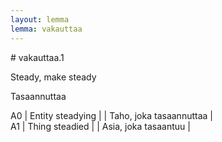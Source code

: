 ```yaml
---
layout: lemma
lemma: vakauttaa
---
```


<div class="sense">
# <span class="sensename">vakauttaa.1</span>

<span class="description">Steady, make steady</span>

<span class="description">Tasaannuttaa</span>

A0 | Entity steadying |   | Taho, joka tasaannuttaa |  
A1 | Thing steadied |   | Asia, joka tasaantuu |  

</div>

